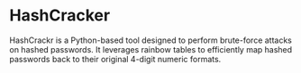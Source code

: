 # HashCracker
HashCrackr is a Python-based tool designed to perform brute-force attacks on hashed passwords. It leverages rainbow tables to efficiently map hashed passwords back to their original 4-digit numeric formats.
